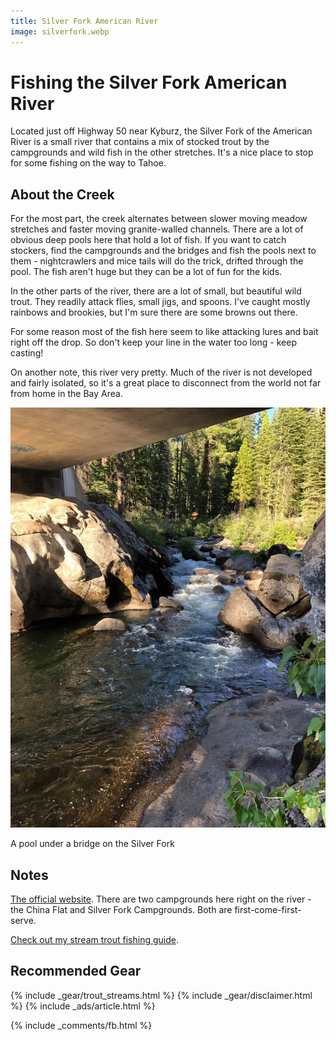 ```yaml
---
title: Silver Fork American River
image: silverfork.webp
---
```


# Fishing the Silver Fork American River

Located just off Highway 50 near Kyburz, the Silver Fork of the American River is a small river that contains a mix of stocked trout by the campgrounds and wild fish in the other stretches. It's a nice place to stop for some fishing on the way to Tahoe.

## About the Creek

For the most part, the creek alternates between slower moving meadow stretches and faster moving granite-walled channels. There are a lot of obvious deep pools here that hold a lot of fish. If you want to catch stockers, find the campgrounds and the bridges and fish the pools next to them - nightcrawlers and mice tails will do the trick, drifted through the pool. The fish aren't huge but they can be a lot of fun for the kids.

In the other parts of the river, there are a lot of small, but beautiful wild trout. They readily attack flies, small jigs, and spoons. I've caught mostly rainbows and brookies, but I'm sure there are some browns out there.

For some reason most of the fish here seem to like attacking lures and bait right off the drop. So don't keep your line in the water too long - keep casting!

On another note, this river very pretty. Much of the river is not developed and fairly isolated, so it's a great place to disconnect from the world not far from home in the Bay Area.

![A pool under a bridge on the Silver Fork](/assets/images/silverfork2.webp)
<div class="caption">A pool under a bridge on the Silver Fork</div>

## Notes

[The official website](https://www.fs.usda.gov/detail/eldorado/learning/nature-science/?cid=fsbdev7_019125). There are two campgrounds here right on the river - the China Flat and Silver Fork Campgrounds. Both are first-come-first-serve.

[Check out my stream trout fishing guide](/troutstreams).

## Recommended Gear

{% include _gear/trout_streams.html %}
{% include _gear/disclaimer.html %}
{% include _ads/article.html %}

{% include _comments/fb.html %}